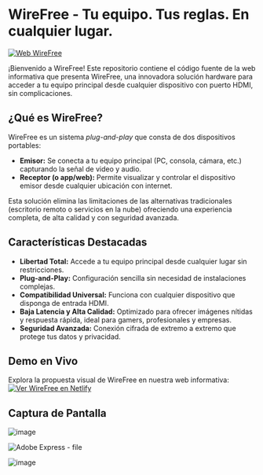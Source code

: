 # WireFree - Tu equipo. Tus reglas. En cualquier lugar.
[![Web WireFree](https://img.shields.io/badge/Demo-Web-blue?logo=googlechrome)](https://wirefree.netlify.app/)

¡Bienvenido a WireFree! Este repositorio contiene el código fuente de la web informativa que presenta WireFree, una innovadora solución hardware para acceder a tu equipo principal desde cualquier dispositivo con puerto HDMI, sin complicaciones.

## ¿Qué es WireFree?
WireFree es un sistema *plug-and-play* que consta de dos dispositivos portables:
- **Emisor:** Se conecta a tu equipo principal (PC, consola, cámara, etc.) capturando la señal de video y audio.
- **Receptor (o app/web):** Permite visualizar y controlar el dispositivo emisor desde cualquier ubicación con internet.

Esta solución elimina las limitaciones de las alternativas tradicionales (escritorio remoto o servicios en la nube) ofreciendo una experiencia completa, de alta calidad y con seguridad avanzada.

## Características Destacadas
- **Libertad Total:** Accede a tu equipo principal desde cualquier lugar sin restricciones.
- **Plug-and-Play:** Configuración sencilla sin necesidad de instalaciones complejas.
- **Compatibilidad Universal:** Funciona con cualquier dispositivo que disponga de entrada HDMI.
- **Baja Latencia y Alta Calidad:** Optimizado para ofrecer imágenes nítidas y respuesta rápida, ideal para gamers, profesionales y empresas.
- **Seguridad Avanzada:** Conexión cifrada de extremo a extremo que protege tus datos y privacidad.

## Demo en Vivo
Explora la propuesta visual de WireFree en nuestra web informativa:  
[<img src="https://img.shields.io/badge/Ver%20WireFree-Netlify-00C7B7?logo=netlify&logoColor=white" alt="Ver WireFree en Netlify" />](https://wirefree.netlify.app/)

## Captura de Pantalla
![image](https://github.com/user-attachments/assets/69dca943-3c92-48bf-9b7a-f86e7f78ffcc)


![Adobe Express - file](https://github.com/user-attachments/assets/8cc11abb-cdac-4cec-bd02-24b2663d423a)



![image](https://github.com/user-attachments/assets/29a4cc34-5066-45b8-9033-3526bac7cc34)
